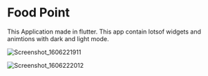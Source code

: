 # Food Point

This Application made in flutter. This app contain lotsof widgets and animtions with dark and light mode.

![Screenshot_1606221911](https://user-images.githubusercontent.com/74848355/100099540-962d2080-2e85-11eb-8bb1-3509401e3e77.png)

![Screenshot_1606222012](https://user-images.githubusercontent.com/74848355/100099930-10f63b80-2e86-11eb-89d1-66b00e413df9.png)
